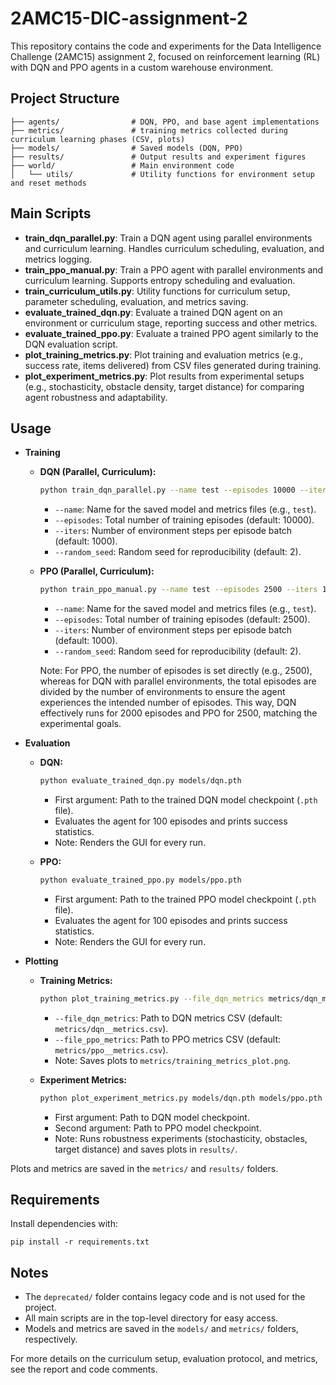 # 2AMC15-DIC-assignment-2

This repository contains the code and experiments for the Data Intelligence Challenge (2AMC15) assignment 2, focused on reinforcement learning (RL) with DQN and PPO agents in a custom warehouse environment.

## Project Structure

```
├── agents/                # DQN, PPO, and base agent implementations
├── metrics/               # training metrics collected during curriculum learning phases (CSV, plots)
├── models/                # Saved models (DQN, PPO)
├── results/               # Output results and experiment figures
├── world/                 # Main environment code
│   └── utils/             # Utility functions for environment setup and reset methods
```

## Main Scripts

- **train_dqn_parallel.py**: Train a DQN agent using parallel environments and curriculum learning. Handles curriculum scheduling, evaluation, and metrics logging.
- **train_ppo_manual.py**: Train a PPO agent with parallel environments and curriculum learning. Supports entropy scheduling and evaluation.
- **train_curriculum_utils.py**: Utility functions for curriculum setup, parameter scheduling, evaluation, and metrics saving.
- **evaluate_trained_dqn.py**: Evaluate a trained DQN agent on an environment or curriculum stage, reporting success and other metrics.
- **evaluate_trained_ppo.py**: Evaluate a trained PPO agent similarly to the DQN evaluation script.
- **plot_training_metrics.py**: Plot training and evaluation metrics (e.g., success rate, items delivered) from CSV files generated during training.
- **plot_experiment_metrics.py**: Plot results from experimental setups (e.g., stochasticity, obstacle density, target distance) for comparing agent robustness and adaptability.

## Usage

- **Training**

  - **DQN (Parallel, Curriculum):**
    ```sh
    python train_dqn_parallel.py --name test --episodes 10000 --iters 1000 --random_seed 2
    ```
    - `--name`: Name for the saved model and metrics files (e.g., `test`).
    - `--episodes`: Total number of training episodes (default: 10000).
    - `--iters`: Number of environment steps per episode batch (default: 1000).
    - `--random_seed`: Random seed for reproducibility (default: 2).

  - **PPO (Parallel, Curriculum):**
    ```sh
    python train_ppo_manual.py --name test --episodes 2500 --iters 1000 --random_seed 2
    ```
    - `--name`: Name for the saved model and metrics files (e.g., `test`).
    - `--episodes`: Total number of training episodes (default: 2500).
    - `--iters`: Number of environment steps per episode batch (default: 1000).
    - `--random_seed`: Random seed for reproducibility (default: 2).

    Note: For PPO, the number of episodes is set directly (e.g., 2500), whereas for DQN with parallel environments, the total episodes are divided by the number of environments to ensure the agent experiences the intended number of episodes. This way, DQN effectively runs for 2000 episodes and PPO for 2500, matching the experimental goals.

- **Evaluation**

  - **DQN:**
    ```sh
    python evaluate_trained_dqn.py models/dqn.pth
    ```
    - First argument: Path to the trained DQN model checkpoint (`.pth` file).
    - Evaluates the agent for 100 episodes and prints success statistics.
    - Note: Renders the GUI for every run.

  - **PPO:**
    ```sh
    python evaluate_trained_ppo.py models/ppo.pth
    ```
    - First argument: Path to the trained PPO model checkpoint (`.pth` file).
    - Evaluates the agent for 100 episodes and prints success statistics.
    - Note: Renders the GUI for every run.

- **Plotting**

  - **Training Metrics:**
    ```sh
    python plot_training_metrics.py --file_dqn_metrics metrics/dqn_metrics.csv --file_ppo_metrics metrics/ppo_metrics.csv
    ```
    - `--file_dqn_metrics`: Path to DQN metrics CSV (default: `metrics/dqn__metrics.csv`).
    - `--file_ppo_metrics`: Path to PPO metrics CSV (default: `metrics/ppo__metrics.csv`).
    - Note: Saves plots to `metrics/training_metrics_plot.png`.

  - **Experiment Metrics:**
    ```sh
    python plot_experiment_metrics.py models/dqn.pth models/ppo.pth
    ```
    - First argument: Path to DQN model checkpoint.
    - Second argument: Path to PPO model checkpoint.
    - Note: Runs robustness experiments (stochasticity, obstacles, target distance) and saves plots in `results/`.

Plots and metrics are saved in the `metrics/` and `results/` folders.

## Requirements

Install dependencies with:
```
pip install -r requirements.txt
```

## Notes
- The `deprecated/` folder contains legacy code and is not used for the project.
- All main scripts are in the top-level directory for easy access.
- Models and metrics are saved in the `models/` and `metrics/` folders, respectively.

For more details on the curriculum setup, evaluation protocol, and metrics, see the report and code comments.
